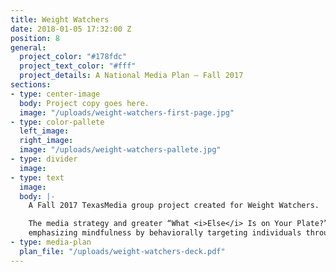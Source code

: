 ```yaml
---
title: Weight Watchers
date: 2018-01-05 17:32:00 Z
position: 8
general:
  project_color: "#178fdc"
  project_text_color: "#fff"
  project_details: A National Media Plan – Fall 2017
sections:
- type: center-image
  body: Project copy goes here.
  image: "/uploads/weight-watchers-first-page.jpg"
- type: color-pallete
  left_image: 
  right_image: 
  image: "/uploads/weight-watchers-pallete.jpg"
- type: divider
  image: 
- type: text
  image: 
  body: |-
    A Fall 2017 TexasMedia group project created for Weight Watchers.

    The media strategy and greater “What <i>Else</i> Is on Your Plate?” campaign revolved around
    emphasizing mindfulness by behaviorally targeting individuals through unique Milestone Moment placements.
- type: media-plan
  plan_file: "/uploads/weight-watchers-deck.pdf"
---
```


